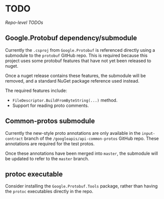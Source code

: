 # TODO

*Repo-level TODOs*

## Google.Protobuf dependency/submodule

Currently the `.csproj` from `Google.Protobuf` is referenced directly
using a submodule to the `protobuf` GitHub repo.
This is required because this project uses some protobuf features that
have not yet been released to nuget.

Once a nuget release contains these features, the submodule will be
removed, and a standard NuGet package reference used instead.

The required features include:

* `FileDescriptor.BuildFromByteString(...)` method.
* Support for reading proto comments.

## Common-protos submodule

Currently the new-style proto annotations are only available in the
`input-contract` branch of the `/googleapis/api-common-protos`
GitHub repo.
These annotations are required for the test protos.

Once these annotations have been merged into `master`, the submodule
will be updated to refer to the `master` branch.

## protoc executable

Consider installing the `Google.Protobuf.Tools` package, rather than having
the `protoc` executables directly in the repo.